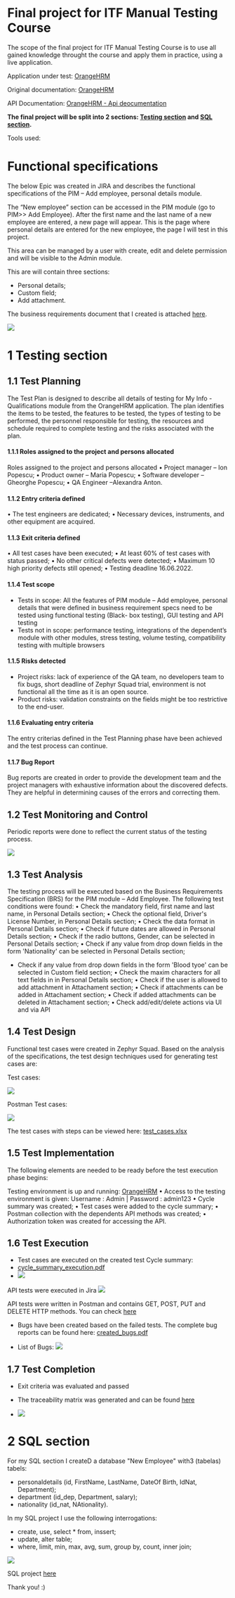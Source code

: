 # Final project for ITF Manual Testing Course

The scope of the final project for ITF Manual Testing Course is to use all gained knowledge throught the course and apply them in practice, using a live application. 

Application under test: [OrangeHRM](https://opensource-demo.orangehrmlive.com/)

Original documentation: [OrangeHRM](https://www.orangehrm.com/assets/Files/Complete-Administrative-User-Guide.pdf?url=/Files/Complete-Administrative-User-Guide.pdf)

API Documentation: [OrangeHRM - Api deocumentation](https://orangehrm.github.io/orangehrm-api-doc/)

**The final project will be split into 2 sections: [Testing section](https://github.com/AlexandraMAnton/Manual-testing-portofolio/blob/main/Final%20Project/README.md#1-testing-section) and [SQL section](https://github.com/AlexandraMAnton/Manual-testing-portofolio/blob/main/Final%20Project/README.md#2-sql-section).**

Tools used:

# Functional specifications

The below Epic was created in JIRA and describes the functional specifications of the PIM – Add employee, personal details module.

The “New employee” section can be accessed in the PIM module (go to PIM>> Add Employee). After the first name and the last name of a new employee are entered, a new page will appear. This is the page where personal details are entered for the new employee, the page I will test in this project.

This area can be managed by a user with create, edit and delete permission and  will be visible  to the Admin module.

This are will contain three sections:

* Personal details;
* Custom field;
* Add attachment.

The business requirements document that I created is attached [here](https://github.com/AlexandraMAnton/Manual-testing-portofolio/blob/main/Final%20Project/BUSINESS%20%20REQUIREMENTS.docx).


![](https://github.com/AlexandraMAnton/Manual-testing-portofolio/blob/main/Final%20Project/AAFP-2.jpg)



# 1 Testing section

## 1.1 Test Planning

The Test Plan is designed to describe all details of testing for My Info - Qualifications module from the OrangeHRM application.
The plan identifies the items to be tested, the features to be tested, the types of testing to be performed, the personnel responsible for testing, the resources and schedule required to complete testing and the risks associated with the plan.


#### 1.1.1 Roles assigned to the project and persons allocated
Roles assigned to the project and persons allocated
•	Project manager – Ion Popescu;
•	Product owner – Maria Popescu;
•	Software developer – Gheorghe Popescu;
•	QA Engineer –Alexandra Anton.


#### 1.1.2 Entry criteria defined
•	The test engineers are dedicated;
•	Necessary devices, instruments, and other equipment are acquired.



#### 1.1.3 Exit criteria defined
•	All test cases have been executed;
•	At least 60% of test cases with status passed;
•	No other critical defects were detected;
•	Maximum 10 high priority defects still opened;
•	Testing deadline 16.06.2022.

#### 1.1.4 Test scope

* Tests in scope: All the features of PIM module – Add employee, personal details that were defined in business requirement specs need to be tested using functional testing (Black- box testing), GUI testing and API testing
* Tests not in scope: performance testing, integrations of the dependent’s module with other modules, stress testing, volume testing, compatibility testing with multiple browsers


#### 1.1.5 Risks detected

* Project risks: lack of experience of the QA team, no developers team to fix bugs, short deadline of Zephyr Squad trial, environment is not functional all the time as it is an open source.
* Product risks: validation constraints on the fields might be too restrictive to the end-user.


#### 1.1.6 Evaluating entry criteria

The entry criterias defined in the Test Planning phase have been achieved and the test process can continue. 

#### 1.1.7 Bug Report
Bug reports are created in order to provide the development team and the project managers with exhaustive information about the discovered defects. They are helpful in determining causes of the errors and correcting them.


## 1.2 Test Monitoring and Control

Periodic reports were done to reflect the current status of the testing process.

![](https://github.com/AlexandraMAnton/Manual-testing-portofolio/blob/main/Final%20Project/report.jpg)

## 1.3 Test Analysis

The testing process will be executed based on the Business Requirements Specification (BRS) for the PIM module – Add Employee. The following test conditions were found:
•	Check the mandatory field, first name and last name, in Personal Details section;
•	Check the optional field, Driver's License Number, in Personal Details section;
•	Check the data format in Personal Details section;
•	Check if future dates are allowed in Personal Details section;
•	Check if the radio buttons, Gender, can be selected in Personal Details section;
•	Check if any value from drop down fields in the form 'Nationality' can be selected in Personal Details section;
* Check if any value from drop down fields in the form 'Blood tyoe' can be selected in Custom field section;
•	Check the maxim characters for all text fields in in Personal Details section;
•	Check if the user is allowed to add attachment in Attachament section;
•	Check if attachments can be added in Attachament section;
•	Check if added attachments can be deleted in Attachament section;
•	Check add/edit/delete actions via UI and via API


## 1.4 Test Design

Functional test cases were created in Zephyr Squad. Based on the analysis of the specifications, the test design techniques used for generating test cases 
are:

Test cases:




![](https://github.com/AlexandraMAnton/Manual-testing-portofolio/blob/main/Final%20Project/Test%20cases.jpg)

Postman Test cases:




![](https://github.com/AlexandraMAnton/Manual-testing-portofolio/blob/main/Final%20Project/Postaman.jpg)

The test cases with steps can be viewed here: [test_cases.xlsx](https://github.com/AlexandraMAnton/Manual-testing-portofolio/blob/main/Final%20Project/Jira%20All%20Test%20Cases%20with%20steps.xlsx)

## 1.5 Test Implementation

The following elements are needed to be ready before the test execution phase begins:

Testing environment is up and running: [OrangeHRM](https://opensource-demo.orangehrmlive.com/)
•	Access to the testing environment is given: Username : Admin | Password : admin123
•	Cycle summary was created;
•	Test cases were added to the cycle summary;
•	Postman collection with the dependents API methods was created;
•	Authorization token was created for accessing the API.


## 1.6 Test Execution

* Test cases are executed on the created test Cycle summary: 
* [cycle_summary_execution.pdf](https://github.com/AlexandraMAnton/Manual-testing-portofolio/blob/main/Final%20Project/Jira%20Test%20cases.pdf)
* ![](https://github.com/AlexandraMAnton/Manual-testing-portofolio/blob/main/Final%20Project/Teste%20Execution%20by%20Test%20Cycle.jpg)

API tests were executed in Jira
![](https://github.com/AlexandraMAnton/Manual-testing-portofolio/blob/main/Final%20Project/API%20test%20cycle.jpg)

API tests were written in Postman and contains GET, POST, PUT and DELETE HTTP methods. You can check [here](https://github.com/AlexandraMAnton/Manual-testing-portofolio/blob/main/Final%20Project/AlexandraAnton%20final%20project.postman_test_run.json)
 
* Bugs have been created based on the failed tests. The complete bug reports can be found here: [created_bugs.pdf](https://github.com/AlexandraMAnton/Manual-testing-portofolio/blob/main/Final%20Project/Jira%20bugs.pdf)

* List of Bugs:
![](https://github.com/AlexandraMAnton/Manual-testing-portofolio/blob/main/Final%20Project/Bugs.jpg)

## 1.7 Test Completion

* Exit criteria was evaluated and passed
* The traceability matrix was generated and can be found [here](https://github.com/AlexandraMAnton/Manual-testing-portofolio/blob/main/Final%20Project/Traceability%20Matrix.jpg)

* ![](https://github.com/AlexandraMAnton/Manual-testing-portofolio/blob/main/Final%20Project/Traceability%20Matrix.jpg) 


# 2 SQL section

For my SQL section I createD a database "New Employee" with3 (tabelas) tabels:
* personaldetails (id, FirstName, LastName, DateOf Birth, IdNat, Department);
* department (id_dep, Department, salary);
* nationality (id_nat, NAtionality).

In my SQL project I use the following interrogations:
* create, use, select * from, inssert;
* update, alter table;
* where, limit, min, max, avg, sum, group by, count, inner join;

![](https://github.com/AlexandraMAnton/Manual-testing-portofolio/blob/main/Final%20Project/diagram%20sql.jpg)

SQL project [here](https://github.com/AlexandraMAnton/Manual-testing-portofolio/blob/main/Final%20Project/SQL%20final%20project%20New%20Employee.sql)

Thank you! :)


